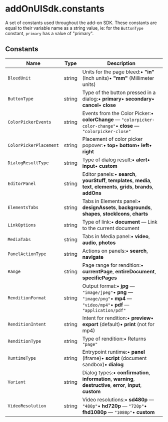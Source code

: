 # addOnUISdk.constants

A set of constants used throughout the add-on SDK. These constants are equal to their variable name as a string value, ie: for the `ButtonType` constant, `primary` has a value of "primary".

## Constants

| **Name**               | **Type** | **Description**                                                                                                                |
| ---------------------- | -------- | ------------------------------------------------------------------------------------------------------------------------------ |
| `BleedUnit`            | string   | Units for the page bleed:• **"in"** (Inch units)• **"mm"** (Millimeter units)                                                  |
| `ButtonType`           | string   | Type of the button pressed in a dialog:• **primary**• **secondary**• **cancel**• **close**                                     |
| `ColorPickerEvents`    | string   | Events from the Color Picker:• **colorChange** — `"colorpicker-color-change"`• **close** — `"colorpicker-close"`               |
| `ColorPickerPlacement` | string   | Placement of color picker popover:• **top**• **bottom**• **left**• **right**                                                   |
| `DialogResultType`     | string   | Type of dialog result:• **alert**• **input**• **custom**                                                                       |
| `EditorPanel`          | string   | Editor panels:• **search**, **yourStuff**, **templates**, **media**, **text**, **elements**, **grids**, **brands**, **addOns** |
| `ElementsTabs`         | string   | Tabs in Elements panel:• **designAssets**, **backgrounds**, **shapes**, **stockIcons**, **charts**                             |
| `LinkOptions`          | string   | Type of link:• **document** — Link to the current document                                                                     |
| `MediaTabs`            | string   | Tabs in Media panel:• **video**, **audio**, **photos**                                                                         |
| `PanelActionType`      | string   | Actions on panels:• **search**, **navigate**                                                                                   |
| `Range`                | string   | Page range for rendition:• **currentPage**, **entireDocument**, **specificPages**                                              |
| `RenditionFormat`      | string   | Output format:• **jpg** — `"image/jpeg"`• **png** — `"image/png"`• **mp4** — `"video/mp4"`• **pdf** — `"application/pdf"`      |
| `RenditionIntent`      | string   | Intent for rendition:• **preview**• **export** (default)• **print** (not for mp4)                                              |
| `RenditionType`        | string   | Type of rendition:• Returns `"page"`                                                                                           |
| `RuntimeType`          | string   | Entrypoint runtime:• **panel** (iframe)• **script** (document sandbox)• **dialog**                                             |
| `Variant`              | string   | Dialog types:• **confirmation**, **information**, **warning**, **destructive**, **error**, **input**, **custom**               |
| `VideoResolution`      | string   | Video resolutions:• **sd480p** — `"480p"`• **hd720p** — `"720p"`• **fhd1080p** — `"1080p"`• **custom**                         |
